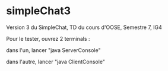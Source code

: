 # simpleChat3
Version 3 du SimpleChat, TD du cours d'OOSE, Semestre 7, IG4

Pour le tester, ouvrez 2 terminals :

dans l'un, lancer "java ServerConsole"

dans l'autre, lancer "java ClientConsole"
